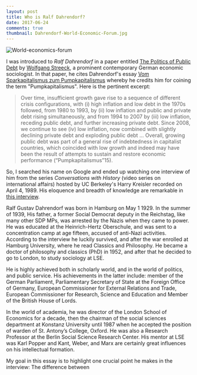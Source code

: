 ```yaml
---
layout: post
title: Who is Ralf Dahrendorf? 
date: 2017-06-24
comments: true
thumbnail: Dahrendorf-World-Economic-Forum.jpg
---
```



<div class="thumbnail">	<img src="{{ site.baseurl }}/images/Dahrendorf-World-Economic-Forum.jpg" alt="World-economics-forum" >	</div>



I was introduced to _Ralf Dahrendorf_ in a paper entitled [The Politics of Public Debt][1] by [Wolfgang Streeck][2], a prominent contemporary 
German economic sociologist. In that paper, he cites Dahrendorf's essay [Vom Sparkapitalismus zum Pumpkapitalismus][3] whereby he credits 
him for coining the term "Pumpkapitalismus". Here is the pertinent excerpt: 

> Over time, insufficient growth gave rise to a sequence of different crisis configurations,
with (i) high inflation and low debt in the 1970s followed, from 1980 to 1993, by (ii) low
inflation and public and private debt rising simultaneously, and from 1994 to 2007 by
(iii) low inflation, receding public debt, and further increasing private debt. Since 2008,
we continue to see (iv) low inflation, now combined with slightly declining private debt
and exploding public debt ... Overall, growing
public debt was part of a general rise of indebtedness in capitalist countries, which
coincided with low growth and indeed may have been the result of attempts to sustain 
and restore economic performance (“Pumpkapitalismus”15). 

So, I searched his name on Google and ended up watching one interview of him from the series _Conversations with History_ 
(video series on international affairs) hosted by UC Berkeley's Harry Kreisler recorded on April 4, 1989. His eloquence and breadth 
of knowledge are remarkable in [this interview][4].  


Ralf Gustav Dahrendorf was born in Hamburg on May 1 1929. In the summer of 1939, His father, a former Social Democrat deputy in the Reichstag, like many other SDP MPs, was arrested by the Nazis when they came to power. He was educated at the Heinrich-Hertz Oberschule, 
and was sent to a concentration camp at age fifteen, accused of anti-Nazi activities. According to the interview he luckily survived,
and after the war enrolled at Hamburg University, where he read Classics and Philosophy. He became a doctor of philosophy and classics (PhD) in 1952, and after that he decided to go to London, to study sociology at LSE. 

He is highly achieved both in scholarly world, and in the world of politics, and public service. His achievements in the latter include: member of the German Parliament, Parliamentary Secretary of State at the Foreign Office of Germany, European Commissioner for External Relations and Trade, European Commissioner for Research, Science and Education and Member of the British House of Lords. 


In the world of academia, he was director of the London School of Economics for a decade, then the chairman of the social sciences department at Konstanz University until 1987 when he accepted the position of warden of St. Antony’s College, Oxford. He was also a Research Professor at the Berlin Social Science Research Center. His mentor at LSE was Karl Popper and Kant, Weber, and Marx are certainly great influences on his intellectual formation. 


My goal in this essay is to highlight one crucial point he makes in the interview: The difference between 




[1]: http://www.mpifg.de/pu/mpifg_dp/dp13-7.pdf
[2]: https://wiki2.org/en/Wolfgang_Streeck 
[3]: http://cicero.de/weltb%C3%BChne/vom-sparkapitalismus-zum-pumpkapitalismus/39922
[4]: https://www.youtube.com/watch?v=Yj5pVe6hOZo&t=5s
